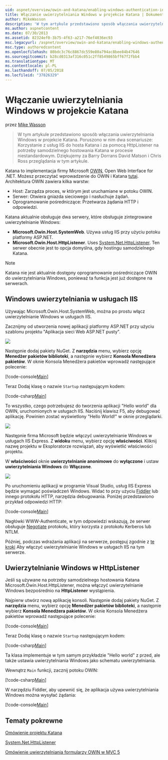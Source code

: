 ```yaml
---
uid: aspnet/overview/owin-and-katana/enabling-windows-authentication-in-katana
title: Włączanie uwierzytelniania Windows w projekcie Katana | Dokumentacja firmy Microsoft
author: MikeWasson
description: 'W tym artykule przedstawiono sposób włączania uwierzytelniania Windows w projekcie Katana. Poruszono w nim dwa scenariusze: Korzystanie z usług IIS do hosta Katana i za pomocą HttpListener na potrzeby samodzielnego hostowania Kat...'
ms.author: aspnetcontent
ms.date: 07/30/2013
ms.assetid: 82324ef0-3b75-4f63-a217-76ef4036ec93
msc.legacyurl: /aspnet/overview/owin-and-katana/enabling-windows-authentication-in-katana
msc.type: authoredcontent
ms.openlocfilehash: 80bdc3c76c8867dc559e80a794ac8bee84b47646
ms.sourcegitcommit: b28cd0313af316c051c2ff8549865bff67f2fbb4
ms.translationtype: MT
ms.contentlocale: pl-PL
ms.lasthandoff: 07/05/2018
ms.locfileid: "37826329"
---
```

<a name="enabling-windows-authentication-in-katana"></a>Włączanie uwierzytelniania Windows w projekcie Katana
====================
przez [Mike Wasson](https://github.com/MikeWasson)

> W tym artykule przedstawiono sposób włączania uwierzytelniania Windows w projekcie Katana. Poruszono w nim dwa scenariusze: Korzystanie z usług IIS do hosta Katana i za pomocą HttpListener na potrzeby samodzielnego hostowania Katana w procesie niestandardowym. Dziękujemy za Barry Dorrans David Matson i Chris Ross przeglądania w tym artykule.


Katana to implementacja firmy Microsoft [OWIN](http://owin.org/), Open Web Interface for .NET. Możesz przeczytać wprowadzenie do OWIN i Katana [tutaj](an-overview-of-project-katana.md). Architektura OWIN zawiera kilka warstw:

- Host: Zarządza proces, w którym jest uruchamiane w potoku OWIN.
- Serwer: Otwiera gniazda sieciowego i nasłuchuje żądań.
- Oprogramowanie pośredniczące: Przetwarza żądania HTTP i odpowiedzi.

Katana aktualnie obsługuje dwa serwery, które obsługuje zintegrowane uwierzytelnianie Windows:

- **Microsoft.Owin.Host.SystemWeb**. Używa usług IIS przy użyciu potoku platformy ASP.NET.
- **Microsoft.Owin.Host.HttpListener**. Uses [System.Net.HttpListener](https://msdn.microsoft.com/library/system.net.httplistener.aspx). Ten serwer obecnie jest to opcja domyślna, gdy hostingu samodzielnego Katana.

> [!NOTE]
> Katana nie jest aktualnie dostępny oprogramowanie pośredniczące OWIN do uwierzytelniania Windows, ponieważ ta funkcja jest już dostępne na serwerach.


## <a name="windows-authentication-in-iis"></a>Windows uwierzytelniania w usługach IIS

Używając Microsoft.Owin.Host.SystemWeb, można po prostu włącz uwierzytelnianie Windows w usługach IIS.

Zacznijmy od utworzenia nowej aplikacji platformy ASP.NET przy użyciu szablonu projektu "Aplikacja sieci Web ASP.NET pusty".

![](enabling-windows-authentication-in-katana/_static/image1.png)

Następnie dodaj pakiety NuGet. Z **narzędzia** menu, wybierz opcję **Menedżer pakietów biblioteki**, a następnie wybierz **Konsola Menedżera pakietów**. W oknie Konsola Menedżera pakietów wprowadź następujące polecenie:

[!code-console[Main](enabling-windows-authentication-in-katana/samples/sample1.cmd)]

Teraz Dodaj klasę o nazwie `Startup` następującym kodem:

[!code-csharp[Main](enabling-windows-authentication-in-katana/samples/sample2.cs)]

To wszystko, czego potrzebujesz do tworzenia aplikacji "Hello world" dla OWIN, uruchomionych w usługach IIS. Naciśnij klawisz F5, aby debugować aplikację. Powinien zostać wyświetlony "Hello World!" w oknie przeglądarki.

![](enabling-windows-authentication-in-katana/_static/image2.png)

Następnie firma Microsoft będzie włączyć uwierzytelnianie Windows w usługach IIS Express. Z **widoku** menu, wybierz opcję **właściwości**. Kliknij nazwę projektu w Eksploratorze rozwiązań, aby wyświetlić właściwości projektu.

W **właściwości** oknie **uwierzytelnianie anonimowe** do **wyłączone** i ustaw **uwierzytelniania Windows** do  **Włączone**.

![](enabling-windows-authentication-in-katana/_static/image3.png)

Po uruchomieniu aplikacji w programie Visual Studio, usług IIS Express będzie wymagać poświadczeń Windows. Widać to przy użyciu [Fiddler](http://fiddler2.com/home) lub innego protokołu HTTP, narzędzia debugowania. Poniżej przedstawiono przykład odpowiedzi HTTP:

[!code-console[Main](enabling-windows-authentication-in-katana/samples/sample3.cmd?highlight=1,5-6)]

Nagłówki WWW-Authenticate, w tym odpowiedzi wskazują, że serwer obsługuje [Negotiate](http://www.ietf.org/rfc/rfc4559.txt) protokołu, który korzysta z protokołu Kerberos lub NTLM.

Później, podczas wdrażania aplikacji na serwerze, postępuj zgodnie z [te kroki](https://www.iis.net/configreference/system.webserver/security/authentication/windowsauthentication) Aby włączyć uwierzytelnianie Windows w usługach IIS na tym serwerze.

## <a name="windows-authentication-in-httplistener"></a>Uwierzytelnianie Windows w HttpListener

Jeśli są używane na potrzeby samodzielnego hostowania Katana Microsoft.Owin.Host.HttpListener, można włączyć uwierzytelnianie Windows bezpośrednio na **HttpListener** wystąpienia.

Najpierw utwórz nową aplikację konsoli. Następnie dodaj pakiety NuGet. Z **narzędzia** menu, wybierz opcję **Menedżer pakietów biblioteki**, a następnie wybierz **Konsola Menedżera pakietów**. W oknie Konsola Menedżera pakietów wprowadź następujące polecenie:

[!code-console[Main](enabling-windows-authentication-in-katana/samples/sample4.cmd)]

Teraz Dodaj klasę o nazwie `Startup` następującym kodem:

[!code-csharp[Main](enabling-windows-authentication-in-katana/samples/sample5.cs)]

Ta klasa implementuje w tym samym przykładzie "Hello world" z przed, ale także ustawia uwierzytelniania Windows jako schematu uwierzytelniania.

Wewnątrz `Main` funkcji, zacznij potoku OWIN:

[!code-csharp[Main](enabling-windows-authentication-in-katana/samples/sample6.cs)]

W narzędziu Fiddler, aby upewnić się, że aplikacja używa uwierzytelniania Windows można wysyłać żądania:

[!code-console[Main](enabling-windows-authentication-in-katana/samples/sample7.cmd?highlight=1,4-5)]

## <a name="related-topics"></a>Tematy pokrewne

[Omówienie projektu Katana](an-overview-of-project-katana.md)

[System.Net.HttpListener](https://msdn.microsoft.com/library/system.net.httplistener.aspx)

[Omówienie uwierzytelniania formularzy OWIN w MVC 5](https://blogs.msdn.com/b/webdev/archive/2013/07/03/understanding-owin-forms-authentication-in-mvc-5.aspx)
